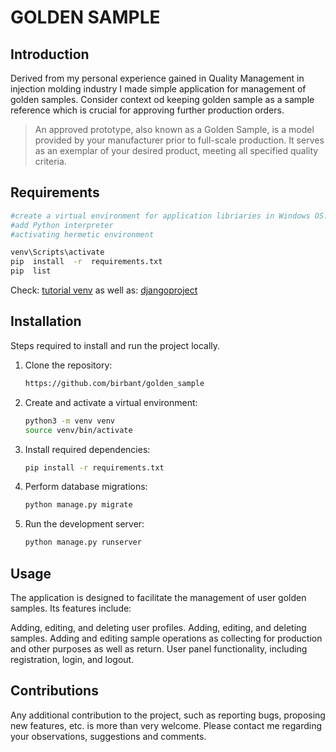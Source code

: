 # GOLDEN SAMPLE

## Introduction
Derived from my personal experience gained in Quality Management in injection molding industry I made simple application for management of golden samples. 
Consider context od keeping golden sample as a sample reference which is crucial for approving further production orders.

> An approved prototype, also known as a Golden Sample, is a model provided by your manufacturer prior to full-scale production. 
> It serves as an exemplar of your desired product, meeting all specified quality criteria. 

## Requirements
```bash
#create a virtual environment for application libriaries in Windows OS:
#add Python interpreter
#activating hermetic environment

venv\Scripts\activate
pip  install  -r  requirements.txt
pip  list
```
Check: [tutorial venv](https://docs.python.org/3/tutorial/venv.html)
as well as: [djangoproject](https://www.djangoproject.com/) 

## Installation

Steps required to install and run the project locally.

1. Clone the repository:
	
    ```bash
    https://github.com/birbant/golden_sample
    ```
2. Create and activate a virtual environment:

    ```bash
    python3 -m venv venv
    source venv/bin/activate
    ```

3. Install required dependencies:

    ```bash
    pip install -r requirements.txt
    ```

4. Perform database migrations:

    ```bash
    python manage.py migrate
    ```

5. Run the development server:

    ```bash
    python manage.py runserver
    ```

## Usage
The application is designed to facilitate the management of user golden samples. 
Its features include:

Adding, editing, and deleting user profiles.
Adding, editing, and deleting samples.
Adding and editing sample operations as collecting for production and other purposes as well as return.
User panel functionality, including registration, login, and logout.

## Contributions
Any additional contribution to the project, such as reporting bugs, 
proposing new features, etc. is more than very welcome. Please contact me regarding your observations, suggestions and comments.
